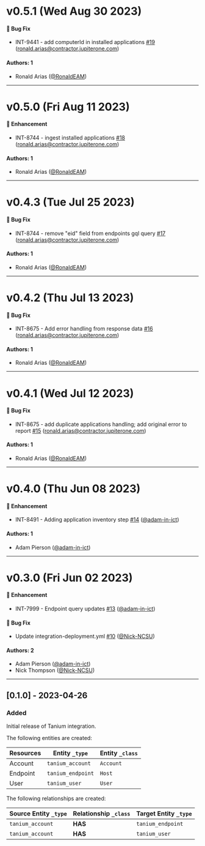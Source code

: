 # v0.5.1 (Wed Aug 30 2023)

#### 🐛 Bug Fix

- INT-9441 - add computerId in installed applications [#19](https://github.com/JupiterOne/graph-tanium/pull/19) (ronald.arias@contractor.jupiterone.com)

#### Authors: 1

- Ronald Arias ([@RonaldEAM](https://github.com/RonaldEAM))

---

# v0.5.0 (Fri Aug 11 2023)

#### 🚀 Enhancement

- INT-8744 - ingest installed applications [#18](https://github.com/JupiterOne/graph-tanium/pull/18) (ronald.arias@contractor.jupiterone.com)

#### Authors: 1

- Ronald Arias ([@RonaldEAM](https://github.com/RonaldEAM))

---

# v0.4.3 (Tue Jul 25 2023)

#### 🐛 Bug Fix

- INT-8744 - remove "eid" field from endpoints gql query [#17](https://github.com/JupiterOne/graph-tanium/pull/17) (ronald.arias@contractor.jupiterone.com)

#### Authors: 1

- Ronald Arias ([@RonaldEAM](https://github.com/RonaldEAM))

---

# v0.4.2 (Thu Jul 13 2023)

#### 🐛 Bug Fix

- INT-8675 - Add error handling from response data [#16](https://github.com/JupiterOne/graph-tanium/pull/16) (ronald.arias@contractor.jupiterone.com)

#### Authors: 1

- Ronald Arias ([@RonaldEAM](https://github.com/RonaldEAM))

---

# v0.4.1 (Wed Jul 12 2023)

#### 🐛 Bug Fix

- INT-8675 - add duplicate applications handling; add original error to report [#15](https://github.com/JupiterOne/graph-tanium/pull/15) (ronald.arias@contractor.jupiterone.com)

#### Authors: 1

- Ronald Arias ([@RonaldEAM](https://github.com/RonaldEAM))

---

# v0.4.0 (Thu Jun 08 2023)

#### 🚀 Enhancement

- INT-8491 - Adding application inventory step [#14](https://github.com/JupiterOne/graph-tanium/pull/14) ([@adam-in-ict](https://github.com/adam-in-ict))

#### Authors: 1

- Adam Pierson ([@adam-in-ict](https://github.com/adam-in-ict))

---

# v0.3.0 (Fri Jun 02 2023)

#### 🚀 Enhancement

- INT-7999 - Endpoint query updates [#13](https://github.com/JupiterOne/graph-tanium/pull/13) ([@adam-in-ict](https://github.com/adam-in-ict))

#### 🐛 Bug Fix

- Update integration-deployment.yml [#10](https://github.com/JupiterOne/graph-tanium/pull/10) ([@Nick-NCSU](https://github.com/Nick-NCSU))

#### Authors: 2

- Adam Pierson ([@adam-in-ict](https://github.com/adam-in-ict))
- Nick Thompson ([@Nick-NCSU](https://github.com/Nick-NCSU))

---

## [0.1.0] - 2023-04-26

### Added

Initial release of Tanium integration.

The following entities are created:

| Resources | Entity `_type`    | Entity `_class` |
| --------- | ----------------- | --------------- |
| Account   | `tanium_account`  | `Account`       |
| Endpoint  | `tanium_endpoint` | `Host`          |
| User      | `tanium_user`     | `User`          |

The following relationships are created:

| Source Entity `_type` | Relationship `_class` | Target Entity `_type` |
| --------------------- | --------------------- | --------------------- |
| `tanium_account`      | **HAS**               | `tanium_endpoint`     |
| `tanium_account`      | **HAS**               | `tanium_user`         |
